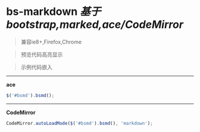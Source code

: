 bs-markdown
*基于bootstrap,marked,ace/CodeMirror*
===========

>兼容ie8+,Firefox,Chrome

>预览代码高亮显示

>示例代码嵌入                
            
-------

**ace**

```javascript
$('#bsmd').bsmd();
```

-------

**CodeMirror**

```javascript
CodeMirror.autoLoadMode($('#bsmd').bsmd(), 'markdown');
```

